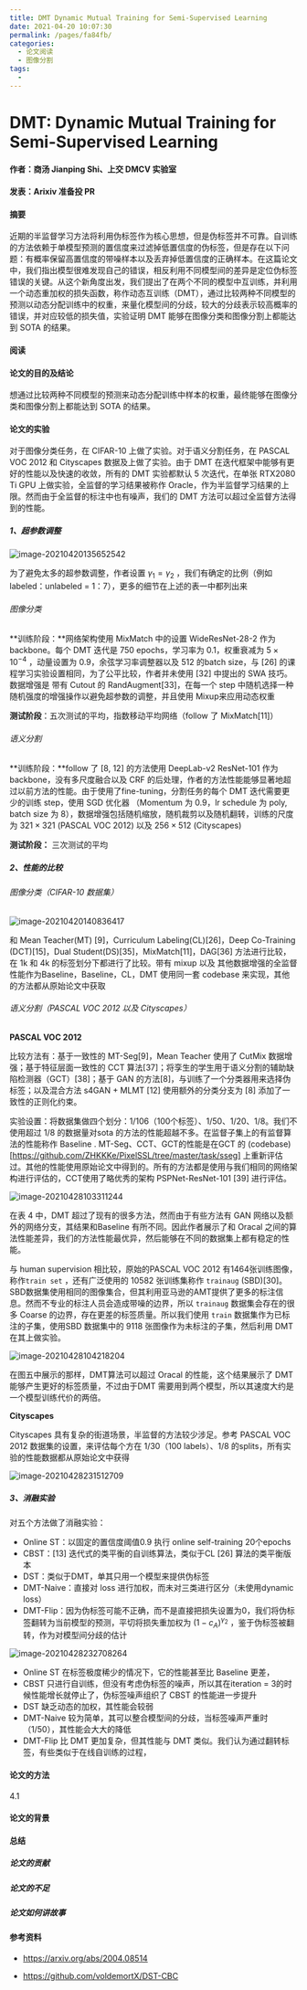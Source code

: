 ```yaml
---
title: DMT Dynamic Mutual Training for Semi-Supervised Learning
date: 2021-04-20 10:07:30
permalink: /pages/fa84fb/
categories:
  - 论文阅读
  - 图像分割
tags:
  - 
---
```

# DMT: Dynamic Mutual Training for Semi-Supervised Learning

#### 作者：商汤 Jianping Shi、上交 DMCV 实验室

#### 发表：Arixiv 准备投 PR

#### 摘要

近期的半监督学习方法将利用伪标签作为核心思想，但是伪标签并不可靠。自训练的方法依赖于单模型预测的置信度来过滤掉低置信度的伪标签，但是存在以下问题：有概率保留高置信度的带噪样本以及丢弃掉低置信度的正确样本。在这篇论文中，我们指出模型很难发现自己的错误，相反利用不同模型间的差异是定位伪标签错误的关键。从这个新角度出发，我们提出了在两个不同的模型中互训练，并利用一个动态重加权的损失函数，称作动态互训练（DMT），通过比较两种不同模型的预测以动态分配训练中的权重，来量化模型间的分歧，较大的分歧表示较高概率的错误，并对应较低的损失值，实验证明 DMT 能够在图像分类和图像分割上都能达到 SOTA 的结果。

#### 阅读

#### 论文的目的及结论

想通过比较两种不同模型的预测来动态分配训练中样本的权重，最终能够在图像分类和图像分割上都能达到 SOTA 的结果。

#### 论文的实验

对于图像分类任务，在 CIFAR-10 上做了实验。对于语义分割任务，在 PASCAL VOC 2012 和 Cityscapes 数据及上做了实验。由于 DMT 在迭代框架中能够有更好的性能以及快速的收敛，所有的 DMT 实验都默认 5 次迭代，在单张 RTX2080 Ti GPU 上做实验，全监督的学习结果被称作 Oracle，作为半监督学习结果的上限。然而由于全监督的标注中也有噪声，我们的 DMT 方法可以超过全监督方法得到的性能。

##### 1、超参数调整

![image-20210420135652542](https://muyun-blog-pic.oss-cn-shanghai.aliyuncs.com/picgo/image-20210420135652542.png)

为了避免太多的超参数调整，作者设置 $\gamma_1=\gamma_2$ ，我们有确定的比例（例如 labeled：unlabeled = 1：7），更多的细节在上述的表一中都列出来

###### 图像分类

**训练阶段：**网络架构使用 MixMatch 中的设置 WideResNet-28-2 作为 backbone。每个 DMT 迭代是 750 epochs，学习率为 0.1，权重衰减为 $5 \times 10^{-4}$ ，动量设置为 0.9，余弦学习率调整器以及 512 的batch size，与 [26] 的课程学习实验设置相同，为了公平比较，作者并未使用 [32] 中提出的 SWA 技巧。数据增强是 带有 Cutout 的 RandAugment[33]，在每一个 step 中随机选择一种随机强度的增强操作以避免超参数的调整，并且使用 Mixup来应用动态权重

**测试阶段**：五次测试的平均，指数移动平均网络（follow 了 MixMatch[11]）



###### 语义分割

**训练阶段：**follow 了 [8, 12] 的方法使用 DeepLab-v2 ResNet-101 作为 backbone，没有多尺度融合以及 CRF 的后处理，作者的方法性能能够显著地超过以前方法的性能。由于使用了fine-tuning，分割任务的每个 DMT 迭代需要更少的训练 step，使用 SGD 优化器 （Momentum 为 0.9，lr schedule 为 poly, batch size 为 8），数据增强包括随机缩放，随机裁剪以及随机翻转，训练的尺度为 $321\times321$ (PASCAL VOC 2012) 以及 $256\times512$ (Cityscapes)

**测试阶段：** 三次测试的平均

##### 2、性能的比较

###### 图像分类（CIFAR-10 数据集）

![image-20210420140836417](https://muyun-blog-pic.oss-cn-shanghai.aliyuncs.com/picgo/image-20210420140836417.png)

和 Mean Teacher(MT) [9]，Curriculum Labeling(CL)[26]，Deep Co-Training (DCT)[15]，Dual Student(DS)[35]，MixMatch[11]，DAG[36] 方法进行比较，在 1k 和 4k 的标签划分下都进行了比较。带有 mixup 以及 其他数据增强的全监督性能作为Baseline，Baseline，CL，DMT 使用同一套 codebase 来实现，其他的方法都从原始论文中获取

###### 语义分割（PASCAL VOC 2012 以及 Cityscapes）

**PASCAL VOC 2012**

比较方法有：基于一致性的 MT-Seg[9]，Mean Teacher 使用了 CutMix 数据增强；基于特征层面一致性的 CCT 算法[37]；将孪生的学生用于语义分割的辅助缺陷检测器（GCT）[38]；基于 GAN 的方法[8]，与训练了一个分类器用来选择伪标签；以及混合方法 s4GAN + MLMT [12] 使用额外的分类分支为 [8] 添加了一致性的正则化约束。

实验设置：将数据集做四个划分：1/106（100个标签）、1/50、1/20、1/8。我们不使用超过 1/8 的数据量对sota 的方法的性能超越不多。在监督子集上的有监督算法的性能称作 Baseline . MT-Seg、CCT、GCT的性能是在GCT 的 (codebase)[https://github.com/ZHKKKe/PixelSSL/tree/master/task/sseg] 上重新评估过。其他的性能使用原始论文中得到的。所有的方法都是使用与我们相同的网络架构进行评估的，CCT使用了略优秀的架构 PSPNet-ResNet-101 [39] 进行评估。

![image-20210428103311244](https://muyun-blog-pic.oss-cn-shanghai.aliyuncs.com/picgo/image-20210428103311244.png)

在表 4 中，DMT 超过了现有的很多方法，然而由于有些方法有 GAN 网络以及额外的网络分支，其结果和Baseline 有所不同。因此作者展示了和 Oracal 之间的算法性能差异，我们的方法性能最优异，然后能够在不同的数据集上都有稳定的性能。

与 human supervision 相比较，原始的PASCAL VOC 2012 有1464张训练图像，称作`train set` ，还有广泛使用的 10582 张训练集称作 `trainaug` (SBD)[30]。SBD数据集使用相同的图像集合，但其利用亚马逊的AMT提供了更多的标注信息。然而不专业的标注人员会造成带噪的边界，所以 `trainaug` 数据集会存在的很多 Coarse 的边界，存在更差的标签质量。所以我们使用 `train` 数据集作为已标注的子集，使用SBD 数据集中的 9118 张图像作为未标注的子集，然后利用 DMT 在其上做实验。

![image-20210428104218204](https://muyun-blog-pic.oss-cn-shanghai.aliyuncs.com/picgo/image-20210428104218204.png)

在图五中展示的那样，DMT算法可以超过 Oracal 的性能，这个结果展示了 DMT 能够产生更好的标签质量，不过由于DMT 需要用到两个模型，所以其速度大约是一个模型训练代价的两倍。

**Cityscapes**

Cityscapes 具有复杂的街道场景，半监督的方法较少涉足。参考 PASCAL VOC 2012 数据集的设置，来评估每个方在 1/30（100 labels）、1/8 的splits，所有实验的性能数据都从原始论文中获得

![image-20210428231512709](https://muyun-blog-pic.oss-cn-shanghai.aliyuncs.com/picgo/image-20210428231512709.png)

##### 3、消融实验

对五个方法做了消融实验：

- Online ST：以固定的置信度阈值0.9 执行 online self-training 20个epochs
- CBST：[13] 迭代式的类平衡的自训练算法，类似于CL [26] 算法的类平衡版本
- DST：类似于DMT，单其只用一个模型来提供伪标签
- DMT-Naive：直接对 loss 进行加权，而未对三类进行区分（未使用dynamic loss）
- DMT-Flip：因为伪标签可能不正确，而不是直接把损失设置为0，我们将伪标签翻转为当前模型的预测，平切将损失重加权为 $(1-c_A)^{\gamma_2}$ ，鉴于伪标签被翻转，作为对模型间分歧的估计

![image-20210428232708264](https://muyun-blog-pic.oss-cn-shanghai.aliyuncs.com/picgo/image-20210428232708264.png)

- Online ST 在标签极度稀少的情况下，它的性能甚至比 Baseline 更差，
- CBST 只进行自训练，但没有考虑伪标签的噪声，所以其在iteration = 3的时候性能增长就停止了，伪标签噪声组织了 CBST 的性能进一步提升
- DST 缺乏动态的加权，其性能会较弱
- DMT-Naive 较为简单，其可以整合模型间的分歧，当标签噪声严重时（1/50），其性能会大大的降低
- DMT-Flip 比 DMT 更加复杂，但其性能与 DMT 类似。我们认为通过翻转标签，有些类似于在线自训练的过程，

#### 论文的方法

4.1 

#### 论文的背景



#### 总结

##### 论文的贡献

##### 论文的不足

##### 论文如何讲故事

#### 参考资料

- https://arxiv.org/abs/2004.08514

- https://github.com/voldemortX/DST-CBC